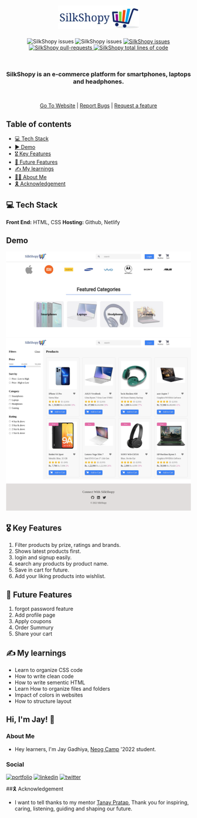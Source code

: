 <h1 align="center">
  <br />
  <a href="silkshopyy.netlify.app/"><img src="https://github.com/Jay-Gadhiya/silkshopy/blob/dev/images/silkshopy-name.jpeg"></a>
  <br />
</h1>

<p align="center">
  <img src="https://img.shields.io/badge/-HTML-orange?style=for-the-badge" alt="SilkShopy issues" alt="SilkShopy issues"/>
  <img src="https://img.shields.io/badge/-CSS-blue?style=for-the-badge" alt="SilkShopy issues" alt="SilkShopy issues"/>
  <a href="https://github.com/Jay-Gadhiya/silkshopy/issues" target="blank">
  <img src="https://img.shields.io/github/issues/Jay-Gadhiya/silkshopy?style=for-the-badge" alt="SilkShopy issues"/>
  </a>
  <a href="https://github.com/Jay-Gadhiya/silkshopy/pulls" target="blank">
  <img src="https://img.shields.io/github/issues-pr/Jay-Gadhiya/silkshopy?color=important&style=for-the-badge" alt="SilkShopy pull-requests"/>
  </a>
  <a href="https://github.com/Jay-Gadhiya/silkshopy/graphs/code-frequency" target="blank">
  <img src="https://img.shields.io/tokei/lines/github/Jay-Gadhiya/silkshopy?label=total%20lines%20of%20code&color=9cf&style=for-the-badge" alt="SilkShopy total lines of code"/>
  </a>
</p>
<br />
<h3 align="center"> SilkShopy is an e-commerce platform for smartphones, laptops and headphones.</h3>

<br /> 

<p align= "center"> 
  <a href="https://silkshopyy.netlify.app/index.html" target="blank">Go To Website</a> 
  |
  <a href="https://github.com/Jay-Gadhiya/silkshopy/issues" target="blank">Report Bugs</a> 
  |
  <a href="https://github.com/Jay-Gadhiya/silkshopy/issues" target="blank">Request a feature</a> 
</p>


## Table of contents
* [💻 Tech Stack](#tech-stack)
* [▶️ Demo](#demo)
* [🎖 Key Features](#key-features)
* [🔮 Future Features](#future-features)
* [✍️ My learnings](#my-learning)
* [🙋‍♂️ About Me](#about-me)
* [🎗️ Acknowledgement](#acknowledgement)

<a name="tech-stack"/>

## 💻 Tech Stack
**Front End:** HTML, CSS
**Hosting:** Github, Netlify

<a name="demo"/>

## Demo
![SilkShopy](https://github.com/Jay-Gadhiya/silkshopy/blob/dev/images/silk-readme.png)
![SIlkShopy](https://github.com/Jay-Gadhiya/silkshopy/blob/dev/images/prod-list-page.png)

<a name="key-features"/>

## 🎖 Key Features
1. Filter products by prize, ratings and brands.
2. Shows latest products first.
3. login and signup easily.
4. search any products by product name.
5. Save in cart for future.
6. Add your liking products into wishlist.

<a name="future-features"/>

## 🔮 Future Features
1. forgot password feature
2. Add profile page
3. Apply coupons
4. Order Summury
5. Share your cart

<a name="my-learning"/>

## ✍️ My learnings
* Learn to organize CSS code
* How to write clean code
* How to write sementic HTML
* Learn How to organize files and folders
* Impact of colors in websites
* How to structure layout 

<a name="about-me"/>

## Hi, I'm Jay! 👋
### About Me
* Hey learners, I'm Jay Gadhiya, [Neog Camp](https://neog.camp/) '2022 student.
### Social 
[![portfolio](https://img.shields.io/badge/my_portfolio-000?style=for-the-badge&logo=ko-fi&logoColor=white)](https://jay-gadhiya.netlify.app/)
[![linkedin](https://img.shields.io/badge/linkedin-0A66C2?style=for-the-badge&logo=linkedin&logoColor=white)](https://www.linkedin.com/in/jay-gadhiya-2009a6192/)
[![twitter](https://img.shields.io/badge/twitter-1DA1F2?style=for-the-badge&logo=twitter&logoColor=white)](https://twitter.com/JayGadhiya7)

<a name="acknowledgement"/>

##🎗️ Acknowledgement
* I want to tell thanks to my mentor [Tanay Pratap](https://twitter.com/tanaypratap), Thank you for inspiring, caring, listening, guiding and shaping our future.
